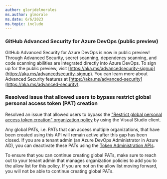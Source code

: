 ```yaml
---
author: gloridelmorales
ms.author: glmorale
ms.date: 6/6/2023
ms.topic: include
---
```


### GitHub Advanced Security for Azure DevOps (public preview)

GitHub Advanced Security for Azure DevOps is now in public preview! Through Advanced Security, secret scanning, dependency scanning, and code scanning abilities are integrated directly into Azure DevOps. To sign up for the public preview, visit [https://aka.ms/advancedsecurity-signup](https://aka.ms/advancedsecurity-signup). You can learn more about Advanced Security features at [https://aka.ms/advanced-security](https://aka.ms/advanced-security).  

###  Resolved issue that allowed users to bypass restrict global personal access token (PAT) creation

Resolved an issue that allowed users to bypass the ["Restrict global personal access token creation" organization policy](/azure/devops/organizations/accounts/manage-pats-with-policies-for-administrators?view=azure-devops#restrict-creation-of-global-pats) by using the Visual Studio client.

Any global PATs, i.e. PATs that can access multiple organizations, that have been created using this API will remain active after this gap has been closed. If you are a tenant admin (an Azure DevOps Administrator in Azure AD), you can deactivate these PATs using the [Token Administration APIs](https://learn.microsoft.com/rest/api/azure/devops/tokenadmin/?view=azure-devops-rest-7.0).

To ensure that you can continue creating global PATs, make sure to reach out to your tenant admin that manages organization policies to add you to the allow list for this policy. If you are not on the allow list moving forward, you will not be able to continue creating global PATs.